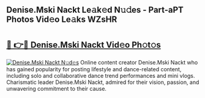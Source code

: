 ## Denise.Mski Nackt Le𝚊k𝚎d N𝚞𝚍es - Part-aPT Photos Vid𝚎o Le𝚊ks WZsHR

# <h2><a href="http://fb9r7u.evod.top/?m=Denise.Mski+Nackt">🔗 👉🔴 Denise.Mski Nackt Vid𝚎o Ph𝚘t𝚘s</a></h2>

[![Denise.Mski Nackt N𝚞d𝚎s](https://i.imgur.com/8V9OHl7.gif)](http://fb9r7u.evod.top/?m=Denise.Mski+Nackt)
Online content creator Denise.Mski Nackt who has gained popularity for posting lifestyle and dance-related content, including solo and collaborative dance trend performances and mini vlogs. Charismatic leader Denise.Mski Nackt, admired for their vision, passion, and unwavering commitment to their cause. 
